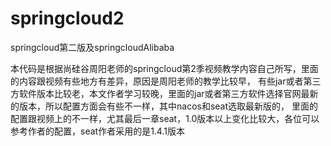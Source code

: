 # springcloud2
springcloud第二版及springcloudAlibaba

本代码是根据尚硅谷周阳老师的springcloud第2季视频教学内容自己所写，里面的内容跟视频有些地方有差异，原因是周阳老师的教学比较早，
有些jar或者第三方软件版本比较老，本文作者学习较晚，里面的jar或者第三方软件选择官网最新的版本，所以配置方面会有些不一样，其中nacos和seat选取最新版的，
里面的配置跟视频上的不一样，尤其最后一章seat，1.0版本以上变化比较大，各位可以参考作者的配置，seat作者采用的是1.4.1版本
